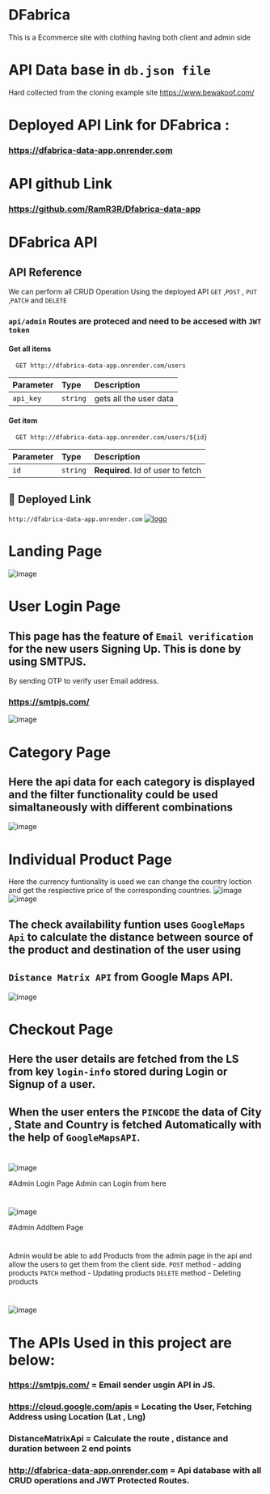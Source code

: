# DFabrica
This is a Ecommerce site with clothing having both client and admin side

# API Data base in `db.json file`
Hard collected from the cloning example site https://www.bewakoof.com/
# Deployed API Link for DFabrica : 
### https://dfabrica-data-app.onrender.com

# API github Link
### https://github.com/RamR3R/Dfabrica-data-app

# DFabrica API

## API Reference
We can perform all CRUD Operation Using the deployed API   `GET` ,`POST` , `PUT` ,`PATCH` and `DELETE`
### `api/admin` Routes are proteced and need to be accesed with `JWT token`
#### Get all items



```http
  GET http://dfabrica-data-app.onrender.com/users
```

| Parameter | Type     | Description                |
| :-------- | :------- | :------------------------- |
| `api_key` | `string` | gets all the user data |

#### Get item

```http
  GET http://dfabrica-data-app.onrender.com/users/${id}
```

| Parameter | Type     | Description                       |
| :-------- | :------- | :-------------------------------- |
| `id`      | `string` | **Required**. Id of user to fetch |


## 🔗 Deployed Link

  `http://dfabrica-data-app.onrender.com`
  [![logo](https://user-images.githubusercontent.com/121308432/229314546-0b7bca65-b132-485a-a20f-ee7900106ddc.jpg)](http://dfabrica-data-app.onrender.com/)
  
  
# Landing Page
![image](https://user-images.githubusercontent.com/121308432/229394485-cb418a61-a5f2-45eb-ba7d-ab6ac283a56e.png)

# User Login Page
## This page has the feature of ` Email verification ` for the new users Signing Up. This is done by using SMTPJS.
By sending OTP to verify user Email address.

### https://smtpjs.com/

![image](https://user-images.githubusercontent.com/121308432/229394568-608effad-00d6-4368-b8f7-4a816a67ede0.png)

# Category Page
## Here the api data for each category is displayed and the filter functionality could be used simaltaneously with different combinations
![image](https://user-images.githubusercontent.com/121308432/229394785-ec281354-9996-41ba-a18a-065dc09eecd1.png)

# Individual Product Page
Here the currency funtionality is used we can change the country loction and get the respiective price of the corresponding countries.
![image](https://user-images.githubusercontent.com/121308432/229395104-7e8549b1-26fd-472e-8241-d23bd1ab8b18.png)
![image](https://user-images.githubusercontent.com/121308432/229395116-7dc0c811-1e8d-487e-ad59-f2227b7eddc8.png)


## The check availability funtion uses ` GoogleMaps Api ` to calculate the distance between source of the product and destination of the user using 
## ` Distance Matrix API ` from Google Maps API.
![image](https://user-images.githubusercontent.com/121308432/229395368-9c502394-cfe4-45c7-b0a8-935ac4e0aa96.png)
 
# Checkout Page
## Here the user details are fetched from the LS from key ` login-info ` stored during Login or Signup of a user.
## When the user enters the ` PINCODE ` the data of City , State and Country is fetched Automatically with the help of ` GoogleMapsAPI `.
#
![image](https://user-images.githubusercontent.com/121308432/229396055-8f3858e8-4ca6-481c-beee-70642aaabf32.png)

#Admin Login Page
Admin can Login from here
# 
![image](https://user-images.githubusercontent.com/121308432/229397057-de90680f-0b81-456c-b510-b58e95475ffe.png)

#Admin AddItem Page

# 

 Admin would be able to add Products from the admin page in the api and allow the users to get them from the client side.
` POST ` method - adding products
` PATCH ` method - Updating products
` DELETE ` method - Deleting products

#
![image](https://user-images.githubusercontent.com/121308432/229397352-fcdd5472-ea0f-428e-86f8-5afa1ba00992.png)



# The APIs Used in this project are below:
### https://smtpjs.com/                   = Email sender usgin API in JS.
### https://cloud.google.com/apis         = Locating the User, Fetching Address using Location (Lat , Lng)
### DistanceMatrixApi                     = Calculate the route , distance and duration between 2 end points
### http://dfabrica-data-app.onrender.com = Api database with all CRUD operations and JWT Protected Routes.
